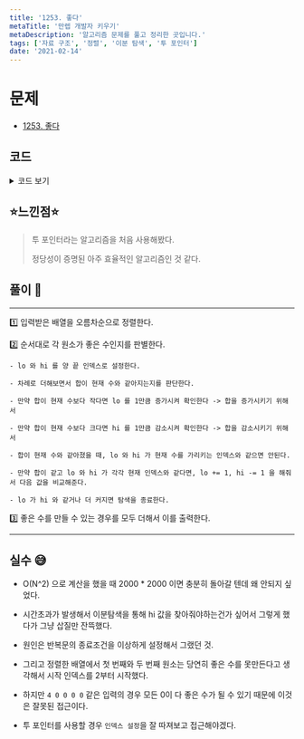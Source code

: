 ```yaml
---
title: '1253. 좋다'
metaTitle: '만렙 개발자 키우기'
metaDescription: '알고리즘 문제를 풀고 정리한 곳입니다.'
tags: ['자료 구조', '정렬', '이분 탐색', '투 포인터']
date: '2021-02-14'
---
```


# 문제

- [1253. 좋다](https://www.acmicpc.net/problem/1253)

## 코드

<details><summary> 코드 보기 </summary>

```java
import java.io.BufferedReader;
import java.io.IOException;
import java.io.InputStreamReader;
import java.util.Arrays;
import java.util.StringTokenizer;

public class Q1253 {
    static int n, arr[];
    public static void main(String[] args) throws IOException {
        init();
        solution();
    }

    private static void solution() {
        int ans = 0;
        Arrays.sort(arr);
        for (int idx = 0; idx < n; idx++) {
            int target = arr[idx], lo = 0, hi = n - 1;
            while(lo < hi){
                int sum = arr[lo] + arr[hi];
                if(sum < target) lo++;
                else if(sum > target) hi--;
                else{
                    if(lo != idx && hi != idx){
                        ans += 1;
                        break;
                    }
                    if(lo == idx) lo += 1;
                    if(hi == idx) hi -= 1;
                }
            }
        }
        System.out.println(ans);
    }

    private static void init() throws IOException {
        BufferedReader br = new BufferedReader(new InputStreamReader(System.in));
        StringTokenizer st = new StringTokenizer(br.readLine());
        n = Integer.parseInt(st.nextToken());
        arr = new int[n];
        st = new StringTokenizer(br.readLine());
        for (int i = 0; i < n; i++)
            arr[i] = Integer.parseInt(st.nextToken());
        Arrays.sort(arr);
    }
}
/*
10
2 3 4 7 12 13 17 19 23 29

4
0 0 0 0

7
0 0 0 3 3 3 3
 */
```

</details>

## ⭐️느낀점⭐️

> 투 포인터라는 알고리즘을 처음 사용해봤다.
>
> 정당성이 증명된 아주 효율적인 알고리즘인 것 같다.

## 풀이 📣

<hr/>

1️⃣ 입력받은 배열을 오름차순으로 정렬한다.

2️⃣ 순서대로 각 원소가 좋은 수인지를 판별한다.

    - lo 와 hi 를 양 끝 인덱스로 설정한다.

    - 차례로 더해보면서 합이 현재 수와 같아지는지를 판단한다.

    - 만약 합이 현재 수보다 작다면 lo 를 1만큼 증가시켜 확인한다 -> 합을 증가시키기 위해서

    - 만약 합이 현재 수보다 크다면 hi 를 1만큼 감소시켜 확인한다 -> 합을 감소시키기 위해서

    - 합이 현재 수와 같아졌을 때, lo 와 hi 가 현재 수를 가리키는 인덱스와 같으면 안된다.

    - 만약 합이 같고 lo 와 hi 가 각각 현재 인덱스와 같다면, lo += 1, hi -= 1 을 해줘서 다음 값을 비교해준다.

    - lo 가 hi 와 같거나 더 커지면 탐색을 종료한다.

3️⃣ 좋은 수를 만들 수 있는 경우를 모두 더해서 이를 출력한다.

<hr/>

## 실수 😅

- O(N^2) 으로 계산을 했을 때 2000 \* 2000 이면 충분히 돌아갈 텐데 왜 안되지 싶었다.

- 시간초과가 발생해서 이분탐색을 통해 hi 값을 찾아줘야하는건가 싶어서 그렇게 했다가 그냥 삽질만 잔뜩했다.

- 원인은 반복문의 종료조건을 이상하게 설정해서 그랬던 것.

- 그리고 정렬한 배열에서 첫 번째와 두 번째 원소는 당연히 좋은 수를 못만든다고 생각해서 시작 인덱스를 2부터 시작했다.

- 하지만 `4 0 0 0 0` 같은 입력의 경우 모든 0이 다 좋은 수가 될 수 있기 때문에 이것은 잘못된 접근이다.

- 투 포인터를 사용할 경우 `인덱스 설정`을 잘 따져보고 접근해야겠다.
